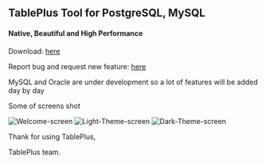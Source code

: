 ## TablePlus Tool for PostgreSQL, MySQL
#### Native, Beautiful and High Performance

Download: [here](https://tableplus.io)
 
Report bug and request new feature: [here](https://github.com/TablePlus/TablePlus/issues)

MySQL and Oracle are under development so a lot of features will be added day by day

Some of screens shot

![Welcome-screen](https://github.com/TablePlus/TablePlus/blob/master/Resources/welcome.png "Welcome screen")
![Light-Theme-screen](https://github.com/TablePlus/TablePlus/blob/master/Resources/light.png "Light Them screen")
![Dark-Theme-screen](https://github.com/TablePlus/TablePlus/blob/master/Resources/gray.png "Dark Them screen")

Thank for using TablePlus,

TablePlus team.
